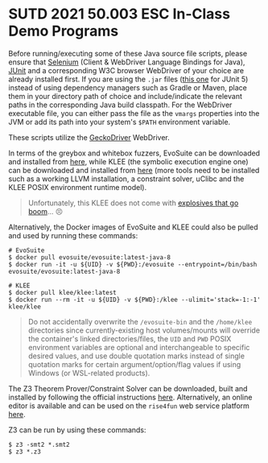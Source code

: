 # SUTD 2021 50.003 ESC In-Class Demo Programs

Before running/executing some of these Java source file scripts, please ensure that [Selenium](https://www.selenium.dev/downloads/) (Client & WebDriver Language Bindings for Java), [JUnit](https://junit.org/junit5/) and a corresponding W3C browser WebDriver of your choice are already installed first. If you are using the `.jar` files ([this one](https://search.maven.org/artifact/org.junit.platform/junit-platform-console-standalone) for JUnit 5) instead of using dependency managers such as Gradle or Maven, place them in your directory path of choice and include/indicate the relevant paths in the corresponding Java build classpath. For the WebDriver executable file, you can either pass the file as the `vmargs` properties into the JVM or add its path into your system's `$PATH` environment variable.

These scripts utilize the [GeckoDriver](https://github.com/mozilla/geckodriver) WebDriver.

In terms of the greybox and whitebox fuzzers, EvoSuite can be downloaded and installed from [here](https://www.evosuite.org/downloads/), while KLEE (the symbolic execution engine one) can be downloaded and installed from [here](https://klee.github.io/getting-started/) (more tools need to be installed such as a working LLVM installation, a constraint solver, uClibc and the KLEE POSIX environment runtime model).

> Unfortunately, this KLEE does not come with [explosives that go boom](https://genshin.mihoyo.com/en/character/mondstadt?char=8)... 😣

Alternatively, the Docker images of EvoSuite and KLEE could also be pulled and used by running these commands:

```console
# EvoSuite
$ docker pull evosuite/evosuite:latest-java-8
$ docker run -it -u ${UID} -v ${PWD}:/evosuite --entrypoint=/bin/bash evosuite/evosuite:latest-java-8

# KLEE
$ docker pull klee/klee:latest
$ docker run --rm -it -u ${UID} -v ${PWD}:/klee --ulimit='stack=-1:-1' klee/klee
```

> Do not accidentally overwrite the `/evosuite-bin` and the `/home/klee` directories since currently-existing host volumes/mounts will override the container's linked directories/files, the `UID` and `PWD` POSIX environment variables are optional and interchangeable to specific desired values, and use double quotation marks instead of single quotation marks for certain argument/option/flag values if using Windows (or WSL-related products).

The Z3 Theorem Prover/Constraint Solver can be downloaded, built and installed by following the official instructions [here](https://github.com/Z3Prover/z3). Alternatively, an online editor is available and can be used on the `rise4fun` web service platform [here](https://rise4fun.com/z3).

Z3 can be run by using these commands:

```console
$ z3 -smt2 *.smt2
$ z3 *.z3
```
